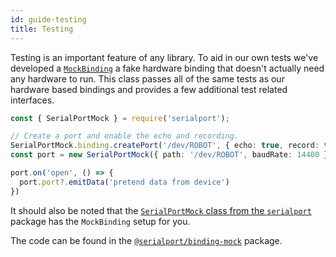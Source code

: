 ```yaml
---
id: guide-testing
title: Testing
---
```


Testing is an important feature of any library. To aid in our own tests we've developed a [`MockBinding`](api-binding-mock) a fake hardware binding that doesn't actually need any hardware to run. This class passes all of the same tests as our hardware based bindings and provides a few additional test related interfaces.

```ts
const { SerialPortMock } = require('serialport');

// Create a port and enable the echo and recording.
SerialPortMock.binding.createPort('/dev/ROBOT', { echo: true, record: true })
const port = new SerialPortMock({ path: '/dev/ROBOT', baudRate: 14400 })

port.on('open', () => {
  port.port?.emitData('pretend data from device')
})
```

It should also be noted that the [`SerialPortMock` class from the `serialport`](api-serialport#serialportmock) package has the `MockBinding` setup for you.

The code can be found in the [`@serialport/binding-mock`](api-binding-mock) package.
